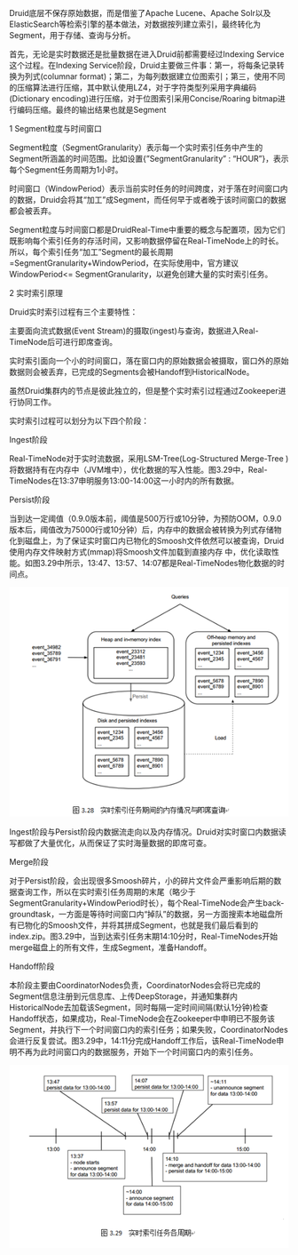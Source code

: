 Druid底层不保存原始数据，而是借鉴了Apache Lucene、Apache Solr以及ElasticSearch等检索引擎的基本做法，对数据按列建立索引，最终转化为Segment，用于存储、查询与分析。

首先，无论是实时数据还是批量数据在进入Druid前都需要经过Indexing Service这个过程。在Indexing Service阶段，Druid主要做三件事：第一，将每条记录转换为列式\(columnar format\)；第二，为每列数据建立位图索引；第三，使用不同的压缩算法进行压缩，其中默认使用LZ4，对于字符类型列采用字典编码\(Dictionary encoding\)进行压缩，对于位图索引采用Concise/Roaring bitmap进行编码压缩。最终的输出结果也就是Segment

1 Segment粒度与时间窗口

Segment粒度（SegmentGranularity）表示每一个实时索引任务中产生的Segment所涵盖的时间范围。比如设置{”SegmentGranularity” : “HOUR”}，表示每个Segment任务周期为1小时。

时间窗口（WindowPeriod）表示当前实时任务的时间跨度，对于落在时间窗口内的数据，Druid会将其“加工”成Segment，而任何早于或者晚于该时间窗口的数据都会被丢弃。

Segment粒度与时间窗口都是DruidReal-Time中重要的概念与配置项，因为它们既影响每个索引任务的存活时间，又影响数据停留在Real-TimeNode上的时长。所以，每个索引任务“加工”Segment的最长周期 =SegmentGranularity+WindowPeriod，在实际使用中，官方建议WindowPeriod&lt;= SegmentGranularity，以避免创建大量的实时索引任务。

2 实时索引原理

Druid实时索引过程有三个主要特性：

主要面向流式数据\(Event Stream\)的摄取\(ingest\)与查询，数据进入Real-TimeNode后可进行即席查询。

实时索引面向一个小的时间窗口，落在窗口内的原始数据会被摄取，窗口外的原始数据则会被丢弃，已完成的Segments会被Handoff到HistoricalNode。

虽然Druid集群内的节点是彼此独立的，但是整个实时索引过程通过Zookeeper进行协同工作。

实时索引过程可以划分为以下四个阶段：

Ingest阶段

Real-TimeNode对于实时流数据，采用LSM-Tree\(Log-Structured Merge-Tree \)将数据持有在内存中（JVM堆中），优化数据的写入性能。图3.29中，Real-TimeNodes在13:37申明服务13:00-14:00这一小时内的所有数据。

Persist阶段

当到达一定阈值（0.9.0版本前，阈值是500万行或10分钟，为预防OOM，0.9.0版本后，阈值改为75000行或10分钟）后，内存中的数据会被转换为列式存储物化到磁盘上，为了保证实时窗口内已物化的Smoosh文件依然可以被查询，Druid使用内存文件映射方式\(mmap\)将Smoosh文件加载到直接内存 中，优化读取性能。如图3.29中所示，13:47、13:57、14:07都是Real-TimeNodes物化数据的时间点。

![](/assets/实时索引.png)

Ingest阶段与Persist阶段内数据流走向以及内存情况。Druid对实时窗口内数据读写都做了大量优化，从而保证了实时海量数据的即席可查。

Merge阶段

对于Persist阶段，会出现很多Smoosh碎片，小的碎片文件会严重影响后期的数据查询工作，所以在实时索引任务周期的末尾（略少于SegmentGranularity+WindowPeriod时长），每个Real-TimeNode会产生back-groundtask，一方面是等待时间窗口内“掉队”的数据，另一方面搜索本地磁盘所有已物化的Smoosh文件，并将其拼成Segment，也就是我们最后看到的index.zip。图3.29中，当到达索引任务末期14:10分时，Real-TimeNodes开始merge磁盘上的所有文件，生成Segment，准备Handoff。

Handoff阶段

本阶段主要由CoordinatorNodes负责，CoordinatorNodes会将已完成的Segment信息注册到元信息库、上传DeepStorage，并通知集群内HistoricalNode去加载该Segment，同时每隔一定时间间隔\(默认1分钟\)检查Handoff状态，如果成功，Real-TimeNode会在Zookeeper中申明已不服务该Segment，并执行下一个时间窗口内的索引任务；如果失败，CoordinatorNodes会进行反复尝试。图3.29中，14:11分完成Handoff工作后，该Real-TimeNode申明不再为此时间窗口内的数据服务，开始下一个时间窗口内的索引任务。

![](/assets/索引任务周期.png)



